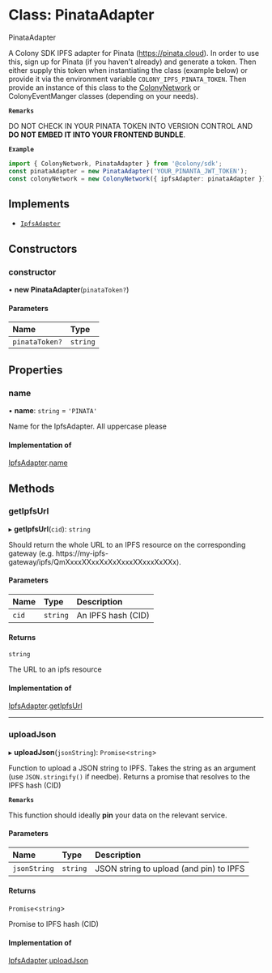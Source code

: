 # Class: PinataAdapter

PinataAdapter

A Colony SDK IPFS adapter for Pinata (https://pinata.cloud). In order to use this, sign up for Pinata (if you haven't already) and generate a token. Then either supply this token when instantiating the class (example below) or provide it via the environment variable `COLONY_IPFS_PINATA_TOKEN`. Then provide an instance of this class to the [ColonyNetwork](ColonyNetwork.md) or ColonyEventManger classes (depending on your needs).

**`Remarks`**

DO NOT CHECK IN YOUR PINATA TOKEN INTO VERSION CONTROL AND **DO NOT EMBED IT INTO YOUR FRONTEND BUNDLE**.

**`Example`**

```typescript
import { ColonyNetwork, PinataAdapter } from '@colony/sdk';
const pinataAdapter = new PinataAdapter('YOUR_PINANTA_JWT_TOKEN');
const colonyNetwork = new ColonyNetwork({ ipfsAdapter: pinataAdapter });
```

## Implements

- [`IpfsAdapter`](../interfaces/IpfsAdapter.md)

## Constructors

### constructor

• **new PinataAdapter**(`pinataToken?`)

#### Parameters

| Name | Type |
| :------ | :------ |
| `pinataToken?` | `string` |

## Properties

### name

• **name**: `string` = `'PINATA'`

Name for the IpfsAdapter. All uppercase please

#### Implementation of

[IpfsAdapter](../interfaces/IpfsAdapter.md).[name](../interfaces/IpfsAdapter.md#name)

## Methods

### getIpfsUrl

▸ **getIpfsUrl**(`cid`): `string`

Should return the whole URL to an IPFS resource on the corresponding gateway (e.g. https://my-ipfs-gateway/ipfs/QmXxxxXXxxXxXxXxxxXXxxxXxXXx).

#### Parameters

| Name | Type | Description |
| :------ | :------ | :------ |
| `cid` | `string` | An IPFS hash (CID) |

#### Returns

`string`

The URL to an ipfs resource

#### Implementation of

[IpfsAdapter](../interfaces/IpfsAdapter.md).[getIpfsUrl](../interfaces/IpfsAdapter.md#getipfsurl)

___

### uploadJson

▸ **uploadJson**(`jsonString`): `Promise`<`string`\>

Function to upload a JSON string to IPFS. Takes the string as an argument (use `JSON.stringify()` if needbe). Returns a promise that resolves to the IPFS hash (CID)

**`Remarks`**

This function should ideally **pin** your data on the relevant service.

#### Parameters

| Name | Type | Description |
| :------ | :------ | :------ |
| `jsonString` | `string` | JSON string to upload (and pin) to IPFS |

#### Returns

`Promise`<`string`\>

Promise to IPFS hash (CID)

#### Implementation of

[IpfsAdapter](../interfaces/IpfsAdapter.md).[uploadJson](../interfaces/IpfsAdapter.md#uploadjson)
